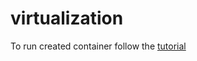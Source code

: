 # virtualization
To run created container follow the [tutorial](https://cesarvr.github.io/post/2018-05-22-create-containers/)
